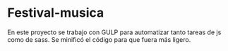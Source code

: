 # Festival-musica
En este proyecto se trabajo con GULP para automatizar tanto tareas de js como de sass. Se minificó el código para que fuera más ligero.
